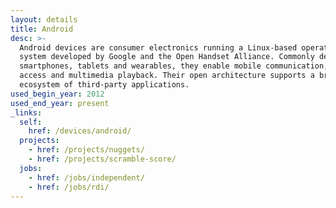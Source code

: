 ```yaml
---
layout: details
title: Android
desc: >-
  Android devices are consumer electronics running a Linux-based operating
  system developed by Google and the Open Handset Alliance. Commonly deployed in
  smartphones, tablets and wearables, they enable mobile communication, internet
  access and multimedia playback. Their open architecture supports a broad
  ecosystem of third-party applications.
used_begin_year: 2012
used_end_year: present
_links:
  self:
    href: /devices/android/
  projects:
    - href: /projects/nuggets/
    - href: /projects/scramble-score/
  jobs:
    - href: /jobs/independent/
    - href: /jobs/rdi/
---
```

